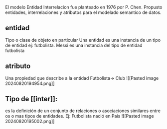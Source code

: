  El modelo Entidad Interrelacion fue planteado en 1976 por P. Chen. Propusto entidades, interrelaciones y atributos para el modelado semantico de datos.

## entidad
Tipo o clase de objeto en particular
Una entidad es una instancia de un tipo de entidad
ej: futbolista. Messi es una instancia del tipo de entidad futbolista

## atributo
Una propiedad que describe a la entidad
Futbolista-> Club
![[Pasted image 20240820194954.png]]
## Tipo de [[inter]]:
es la definición de un conjunto de relaciones o asociaciones similares entre os o mas tipos de entidades.
Ej: Futbolista nació en Pais
![[Pasted image 20240820195002.png]]